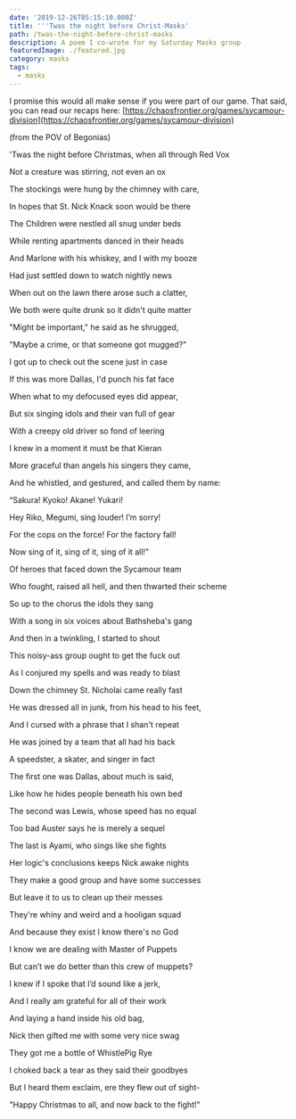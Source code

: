 ```yaml
---
date: '2019-12-26T05:15:10.000Z'
title: '''Twas the night before Christ-Masks'
path: /twas-the-night-before-christ-masks
description: A poem I co-wrote for my Saturday Masks group
featuredImage: ./featured.jpg
category: masks
tags:
  - masks
---
```

    


I promise this would all make sense if you were part of our game. That said, you can read our recaps here: [https://chaosfrontier.org/games/sycamour-division](https://chaosfrontier.org/games/sycamour-division)

(from the POV of Begonias)

'Twas the night before Christmas, when all through Red Vox

Not a creature was stirring, not even an ox

The stockings were hung by the chimney with care,

In hopes that St. Nick Knack soon would be there

The Children were nestled all snug under beds

While renting apartments danced in their heads

And Marlone with his whiskey, and I with my booze

Had just settled down to watch nightly news

When out on the lawn there arose such a clatter,

We both were quite drunk so it didn't quite matter

"Might be important," he said as he shrugged,

"Maybe a crime, or that someone got mugged?"

I got up to check out the scene just in case

If this was more Dallas, I'd punch his fat face

When what to my defocused eyes did appear,

But six singing idols and their van full of gear

With a creepy old driver so fond of leering

I knew in a moment it must be that Kieran

More graceful than angels his singers they came,

And he whistled, and gestured, and called them by name:

“Sakura! Kyoko! Akane! Yukari!

Hey Riko, Megumi, sing louder! I’m sorry!

For the cops on the force! For the factory fall!

Now sing of it, sing of it, sing of it all!”

Of heroes that faced down the Sycamour team

Who fought, raised all hell, and then thwarted their scheme

So up to the chorus the idols they sang

With a song in six voices about Bathsheba's gang

And then in a twinkling, I started to shout

This noisy-ass group ought to get the fuck out

As I conjured my spells and was ready to blast

Down the chimney St. Nicholai came really fast

He was dressed all in junk, from his head to his feet,

And I cursed with a phrase that I shan't repeat

He was joined by a team that all had his back

A speedster, a skater, and singer in fact

The first one was Dallas, about much is said,

Like how he hides people beneath his own bed

The second was Lewis, whose speed has no equal

Too bad Auster says he is merely a sequel

The last is Ayami, who sings like she fights

Her logic's conclusions keeps Nick awake nights

They make a good group and have some successes

But leave it to us to clean up their messes

They're whiny and weird and a hooligan squad

And because they exist I know there's no God

I know we are dealing with Master of Puppets

But can’t we do better than this crew of muppets?

I knew if I spoke that I’d sound like a jerk,

And I really am grateful for all of their work

And laying a hand inside his old bag,

Nick then gifted me with some very nice swag

They got me a bottle of WhistlePig Rye

I choked back a tear as they said their goodbyes

But I heard them exclaim, ere they flew out of sight-

"Happy Christmas to all, and now back to the fight!"


    